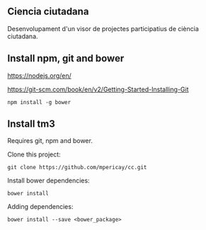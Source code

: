 ## Ciencia ciutadana

Desenvolupament d'un visor de projectes participatius de ciència ciutadana.

## Install npm, git and bower

https://nodejs.org/en/

https://git-scm.com/book/en/v2/Getting-Started-Installing-Git
    
    npm install -g bower

## Install tm3

Requires git, npm and bower.

Clone this project:

    git clone https://github.com/mpericay/cc.git

Install bower dependencies:

    bower install
    
Adding dependencies:

    bower install --save <bower_package>